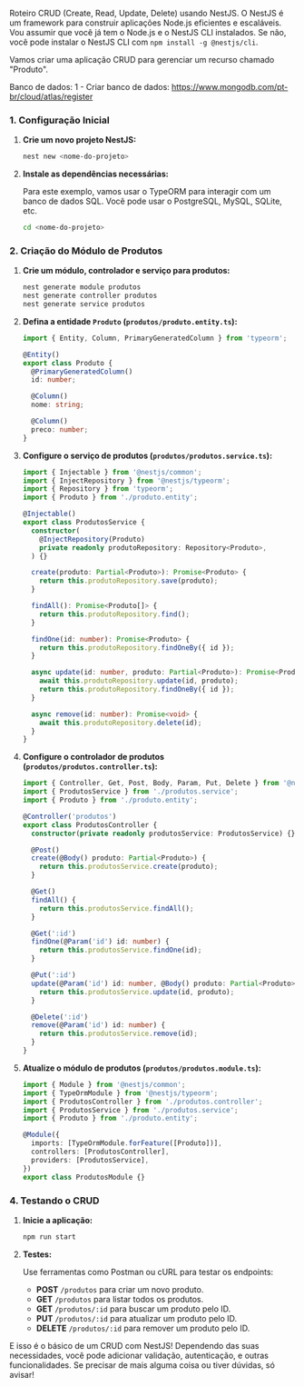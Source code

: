 Roteiro CRUD (Create, Read, Update, Delete) usando NestJS.
O NestJS é um framework para construir aplicações Node.js eficientes e escaláveis.
Vou assumir que você já tem o Node.js e o NestJS CLI instalados. Se não, você pode instalar o NestJS CLI com `npm install -g @nestjs/cli`.

Vamos criar uma aplicação CRUD para gerenciar um recurso chamado "Produto".

Banco de dados:
1 - Criar banco de dados:
https://www.mongodb.com/pt-br/cloud/atlas/register

### 1. Configuração Inicial

1. **Crie um novo projeto NestJS:**

   ```bash
   nest new <nome-do-projeto>
   ```

2. **Instale as dependências necessárias:**

   Para este exemplo, vamos usar o TypeORM para interagir com um banco de dados SQL. Você pode usar o PostgreSQL, MySQL, SQLite, etc.

   ```bash
   cd <nome-do-projeto>
   ```


### 2. Criação do Módulo de Produtos

1. **Crie um módulo, controlador e serviço para produtos:**

   ```bash
   nest generate module produtos
   nest generate controller produtos
   nest generate service produtos
   ```

2. **Defina a entidade `Produto` (`produtos/produto.entity.ts`):**

   ```typescript
   import { Entity, Column, PrimaryGeneratedColumn } from 'typeorm';

   @Entity()
   export class Produto {
     @PrimaryGeneratedColumn()
     id: number;

     @Column()
     nome: string;

     @Column()
     preco: number;
   }
   ```

3. **Configure o serviço de produtos (`produtos/produtos.service.ts`):**

   ```typescript
   import { Injectable } from '@nestjs/common';
   import { InjectRepository } from '@nestjs/typeorm';
   import { Repository } from 'typeorm';
   import { Produto } from './produto.entity';

   @Injectable()
   export class ProdutosService {
     constructor(
       @InjectRepository(Produto)
       private readonly produtoRepository: Repository<Produto>,
     ) {}

     create(produto: Partial<Produto>): Promise<Produto> {
       return this.produtoRepository.save(produto);
     }

     findAll(): Promise<Produto[]> {
       return this.produtoRepository.find();
     }

     findOne(id: number): Promise<Produto> {
       return this.produtoRepository.findOneBy({ id });
     }

     async update(id: number, produto: Partial<Produto>): Promise<Produto> {
       await this.produtoRepository.update(id, produto);
       return this.produtoRepository.findOneBy({ id });
     }

     async remove(id: number): Promise<void> {
       await this.produtoRepository.delete(id);
     }
   }
   ```

4. **Configure o controlador de produtos (`produtos/produtos.controller.ts`):**

   ```typescript
   import { Controller, Get, Post, Body, Param, Put, Delete } from '@nestjs/common';
   import { ProdutosService } from './produtos.service';
   import { Produto } from './produto.entity';

   @Controller('produtos')
   export class ProdutosController {
     constructor(private readonly produtosService: ProdutosService) {}

     @Post()
     create(@Body() produto: Partial<Produto>) {
       return this.produtosService.create(produto);
     }

     @Get()
     findAll() {
       return this.produtosService.findAll();
     }

     @Get(':id')
     findOne(@Param('id') id: number) {
       return this.produtosService.findOne(id);
     }

     @Put(':id')
     update(@Param('id') id: number, @Body() produto: Partial<Produto>) {
       return this.produtosService.update(id, produto);
     }

     @Delete(':id')
     remove(@Param('id') id: number) {
       return this.produtosService.remove(id);
     }
   }
   ```

5. **Atualize o módulo de produtos (`produtos/produtos.module.ts`):**

   ```typescript
   import { Module } from '@nestjs/common';
   import { TypeOrmModule } from '@nestjs/typeorm';
   import { ProdutosController } from './produtos.controller';
   import { ProdutosService } from './produtos.service';
   import { Produto } from './produto.entity';

   @Module({
     imports: [TypeOrmModule.forFeature([Produto])],
     controllers: [ProdutosController],
     providers: [ProdutosService],
   })
   export class ProdutosModule {}
   ```

### 4. Testando o CRUD

1. **Inicie a aplicação:**

   ```bash
   npm run start
   ```

2. **Testes:**

   Use ferramentas como Postman ou cURL para testar os endpoints:

   - **POST** `/produtos` para criar um novo produto.
   - **GET** `/produtos` para listar todos os produtos.
   - **GET** `/produtos/:id` para buscar um produto pelo ID.
   - **PUT** `/produtos/:id` para atualizar um produto pelo ID.
   - **DELETE** `/produtos/:id` para remover um produto pelo ID.

E isso é o básico de um CRUD com NestJS! Dependendo das suas necessidades, você pode adicionar validação, autenticação, e outras funcionalidades. Se precisar de mais alguma coisa ou tiver dúvidas, só avisar!
